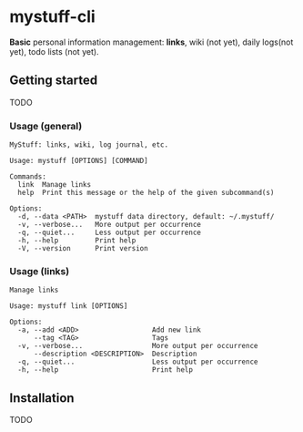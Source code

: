 # mystuff-cli

**Basic** personal information management: **links**, wiki (not yet), daily logs(not yet), todo lists (not yet).

## Getting started

TODO

### Usage (general)

```
MyStuff: links, wiki, log journal, etc.

Usage: mystuff [OPTIONS] [COMMAND]

Commands:
  link  Manage links
  help  Print this message or the help of the given subcommand(s)

Options:
  -d, --data <PATH>  mystuff data directory, default: ~/.mystuff/
  -v, --verbose...   More output per occurrence
  -q, --quiet...     Less output per occurrence
  -h, --help         Print help
  -V, --version      Print version
```

### Usage (links)

```
Manage links

Usage: mystuff link [OPTIONS]

Options:
  -a, --add <ADD>                  Add new link
      --tag <TAG>                  Tags
  -v, --verbose...                 More output per occurrence
      --description <DESCRIPTION>  Description
  -q, --quiet...                   Less output per occurrence
  -h, --help                       Print help
```


## Installation

TODO




